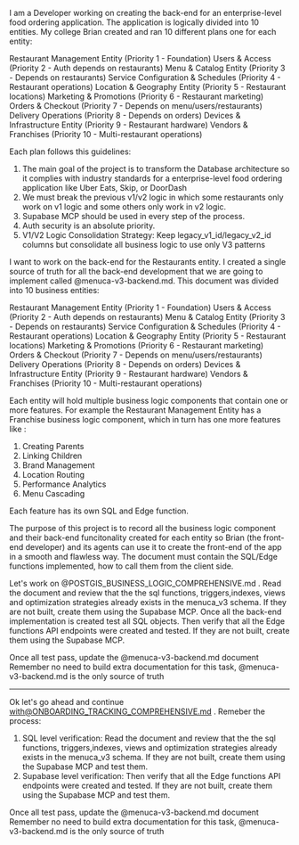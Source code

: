 I am a Developer working on creating the back-end for an enterprise-level food ordering application. The application is logically divided into 10 entities. My college Brian created and ran 10 different plans one for each entity:

Restaurant Management Entity (Priority 1 - Foundation) 
Users & Access (Priority 2 - Auth depends on restaurants)
Menu & Catalog Entity (Priority 3 - Depends on restaurants)
Service Configuration & Schedules (Priority 4 - Restaurant operations)
Location & Geography Entity (Priority 5 - Restaurant locations)
Marketing & Promotions (Priority 6 - Restaurant marketing)
Orders & Checkout (Priority 7 - Depends on menu/users/restaurants)
Delivery Operations (Priority 8 - Depends on orders)
Devices & Infrastructure Entity (Priority 9 - Restaurant hardware)
Vendors & Franchises (Priority 10 - Multi-restaurant operations) 

Each plan follows this guidelines:
1. The main goal of the project is to transform the Database architecture so it complies with industry standards for a enterprise-level food ordering application like Uber Eats, Skip, or DoorDash
2. We must break the previous v1/v2 logic in which some restaurants only work on v1 logic and some others only work in v2 logic.
3. Supabase MCP should be used in every step of the process.
4. Auth security is an absolute priority.
5. V1/V2 Logic Consolidation Strategy:  Keep legacy_v1_id/legacy_v2_id columns but consolidate all business logic to use only V3 patterns

I want to work on the back-end for the Restaurants entity. I created a single source of truth for all the back-end development that we are going to implement called @menuca-v3-backend.md. This document was divided into 10 business entities:

Restaurant Management Entity (Priority 1 - Foundation) 
Users & Access (Priority 2 - Auth depends on restaurants)
Menu & Catalog Entity (Priority 3 - Depends on restaurants)
Service Configuration & Schedules (Priority 4 - Restaurant operations)
Location & Geography Entity (Priority 5 - Restaurant locations)
Marketing & Promotions (Priority 6 - Restaurant marketing)
Orders & Checkout (Priority 7 - Depends on menu/users/restaurants)
Delivery Operations (Priority 8 - Depends on orders)
Devices & Infrastructure Entity (Priority 9 - Restaurant hardware)
Vendors & Franchises (Priority 10 - Multi-restaurant operations) 

Each entity will hold multiple business logic components that contain one or more features. For example the Restaurant Management Entity has a Franchise business logic component, which in turn has one more features like : 
1. Creating Parents	
2. Linking Children
3. Brand Management
4. Location Routing	
5. Performance Analytics
6. Menu Cascading	

Each feature has its own SQL and Edge function. 

The purpose of this project is to record all the business logic component and their back-end funcitonality created for each entity so Brian (the front-end developer) and its agents  can use it to create the front-end of the app in a smooth and flawless way. The document must contain the SQL/Edge functions implemented, how to call them from the client side.

Let's work on @POSTGIS_BUSINESS_LOGIC_COMPREHENSIVE.md . Read the document and review that the the sql functions, triggers,indexes, views  and optimization strategies already exists in the menuca_v3 schema. If they are not built, create them using the Supabase MCP. Once all the back-end implementation is created test all  SQL objects. Then verify that all the Edge functions API endpoints were created and tested. If they are not built, create them using the Supabase MCP.

Once all test pass, update the @menuca-v3-backend.md document  Remember no need to build extra documentation for this task, @menuca-v3-backend.md is the only source of truth

--------------------------------------------------------------------------------------------------------------------------------------------------------------------------------------

Ok let's go ahead and continue with@ONBOARDING_TRACKING_COMPREHENSIVE.md . Remeber the process:
1. SQL level verification: Read the document and review that the the sql functions, triggers,indexes, views  and optimization strategies already exists in the menuca_v3 schema. If they are not built, create them using the Supabase MCP and test them. 
2. Supabase level verification: Then verify that all the Edge functions API endpoints were created and tested. If they are not built, create them using the Supabase MCP and test them.

Once all test pass, update the @menuca-v3-backend.md document  Remember no need to build extra documentation for this task, @menuca-v3-backend.md is the only source of truth